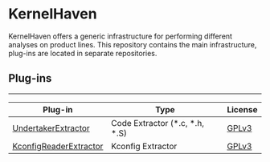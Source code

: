 # KernelHaven
KernelHaven offers a generic infrastructure for performing different analyses on
product lines. This repository contains the main infrastructure, plug-ins are
located in separate repositories.

## Plug-ins
----------------------------
| Plug-in | Type | License |
|---------|------|---------|
|[UndertakerExtractor](https://github.com/KernelHaven/UndertakerExtractor)| Code Extractor (*.c, *.h, *.S)| [GPLv3](http://www.gnu.org/licenses/gpl-3.0.html) |
|[KconfigReaderExtractor](https://github.com/KernelHaven/KconfigReaderExtractor)| Kconfig Extractor | [GPLv3](http://www.gnu.org/licenses/gpl-3.0.html) |
